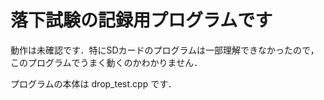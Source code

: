 # 落下試験の記録用プログラムです
動作は未確認です．特にSDカードのプログラムは一部理解できなかったので，このプログラムでうまく動くのかわかりません．

プログラムの本体は drop_test.cpp です．